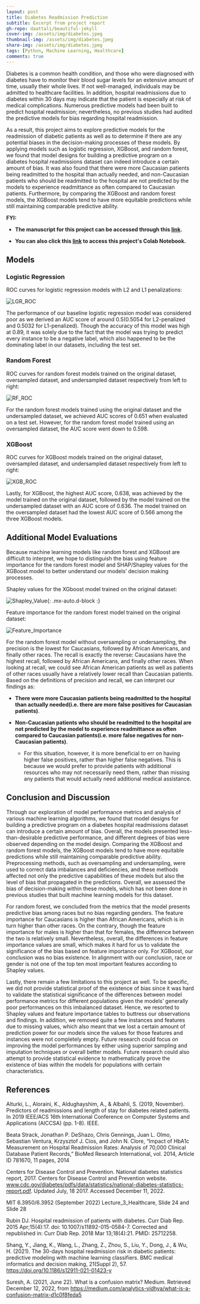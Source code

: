 ```yaml
---
layout: post
title: Diabetes Readmission Prediction
subtitle: Excerpt from project report
gh-repo: daattali/beautiful-jekyll
cover-img: /assets/img/diabetes.jpeg
thumbnail-img: /assets/img/diabetes.jpeg
share-img: /assets/img/diabetes.jpeg
tags: [Python, Machine Learning, Healthcare]
comments: true
---
```



Diabetes is a common health condition, and those who were diagnosed with diabetes have to monitor their blood sugar levels for an extensive amount of time, usually their whole lives. If not well-managed, individuals may be admitted to healthcare facilities. In addition, hospital readmissions due to diabetes within 30 days may indicate that the patient is especially at risk of medical complications. Numerous predictive models had been built to predict hospital readmission; nevertheless, no previous studies had audited the predictive models for bias regarding hospital readmission. 
    
As a result, this project aims to explore predictive models for the readmission of diabetic patients as well as to determine if there are any potential biases in the decision-making processes of these models. By applying models such as logistic regression, XGBoost, and random forest, we found that model designs for building a predictive program on a diabetes hospital readmissions dataset can indeed introduce a certain amount of bias. It was also found that there were more Caucasian patients being readmitted to the hospital than actually needed, and non-Caucasian patients who should be readmitted to the hospital are not predicted by the models to experience readmittance as often compared to Caucasian patients. Furthermore, by comparing the XGBoost and random forest models, the XGBoost models tend to have more equitable predictions while still maintaining comparable predictive ability.

**FYI:**

- **The manuscript for this project can be accessed through this [link](/assets/pdf/Diabetes_Readmission_Prediction.pdf).**

- **You can also click this [link](https://colab.research.google.com/drive/1eioghlOmz1_r8cVeEASUk_DKY2ar9dpd?usp=share_link) to access this project's Colab Notebook.**

## Models


### Logistic Regression

ROC curves for logistic regression models with L2 and L1 penalizations:

![LGR_ROC](/assets/img/Logistic_Regression_ROC_Curves.png)

The performance of our baseline logistic regression model was considered poor as we derived an AUC score of around 0.5(0.5054 for L2-penalized and 0.5032 for L1-penalized). Though the accuracy of this model was high at 0.89, it was solely due to the fact that the model was trying to predict every instance to be a negative label, which also happened to be the dominating label in our datasets, including the test set.

### Random Forest

ROC curves for random forest models trained on the original dataset, oversampled dataset, and undersampled dataset respectively from left to right:

![RF_ROC](/assets/img/Random_Forest_ROC_Curves.png)

For the random forest models trained using the original dataset and the undersampled dataset, we achieved AUC scores of 0.651 when evaluated on a test set. However, for the random forest model trained using an oversampled dataset, the AUC score went down to 0.598.

### XGBoost

ROC curves for XGBoost models trained on the original dataset, oversampled dataset, and undersampled dataset respectively from left to right:

![XGB_ROC](/assets/img/XGBoost_ROC_Curves.png)

Lastly, for XGBoost, the highest AUC score, 0.638, was achieved by the model trained on the original dataset, followed by the model trained on the undersampled dataset with an AUC score of 0.636. The model trained on the oversampled dataset had the lowest AUC score of 0.566 among the three XGBoost models.


## Additional Model Evaluations

Because machine learning models like random forest and XGBoost are difficult to interpret, we hope to distinguish the bias using feature importance for the random forest model and SHAP/Shapley values for the XGBoost model to better understand our models’ decision making processes.

Shapley values for the XGboost model trained on the original dataset:

![Shapley_Value](/assets/img/Shapley_Values.png){: .mx-auto.d-block :}

Feature importance for the random forest model trained on the original dataset:

![Feature_Importance](/assets/img/Feature_Importance.png)


For the random forest model without oversampling or undersampling, the precision is the lowest for Caucasians, followed by African Americans, and finally other races. The recall is exactly the reverse: Caucasians have the highest recall, followed by African Americans, and finally other races. When looking at recall, we could see African American patients as well as patients of other races usually have a relatively lower recall than Caucasian patients. Based on the definitions of precision and recall, we can interpret our findings as:

- **There were more Caucasian patients being readmitted to the hospital than actually needed(i.e. there are more false positives for Caucasian patients)**. 

- **Non-Caucasian patients who should be readmitted to the hospital are not predicted by the model to experience readmittance as often compared to Caucasian patients(i.e. more false negatives for non-Caucasian patients)**. 
    - For this situation, however, it is more beneficial to err on having higher false positives, rather than higher false negatives. This is because we would prefer to provide patients with additional resources who may not necessarily need them, rather than missing any patients that would actually need additional medical assistance.


## Conclusion and Discussion

Through our exploration of model performance metrics and analysis of various machine learning algorithms, we found that model designs for building a predictive program on a diabetes hospital readmissions dataset can introduce a certain amount of bias. Overall, the models presented less-than-desirable predictive performance, and different degrees of bias were observed depending on the model design. Comparing the XGBoost and random forest models, the XGBoost models tend to have more equitable predictions while still maintaining comparable predictive ability. Preprocessing methods, such as oversampling and undersampling, were used to correct data imbalances and deficiencies, and these methods affected not only the predictive capabilities of these models but also the level of bias that propagated in the predictions. Overall, we assessed the bias of decision-making within these models, which has not been done in previous studies that built machine learning models for this dataset. 

For random forest, we concluded from the metrics that the model presents predictive bias among races but no bias regarding genders. The feature importance for Caucasians is higher than African Americans, which is in turn higher than other races. On the contrary, though the feature importance for males is higher than that for females, the difference between the two is relatively small. Nevertheless, overall, the differences in feature importance values are small, which makes it hard for us to validate the significance of the bias based on feature importance only. For XGBoost, our conclusion was no bias existence. In alignment with our conclusion, race or gender is not one of the top ten most important features according to Shapley values.

Lastly, there remain a few limitations to this project as well. To be specific, we did not provide statistical proof of the existence of bias since it was hard to validate the statistical significance of the differences between model performance metrics for different populations given the models’ generally poor performances on this imbalanced dataset. Hence, we resorted to Shapley values and feature importance tables to buttress our observations and findings. In addition, we removed quite a few instances and features due to missing values, which also meant that we lost a certain amount of prediction power for our models since the values for those features and instances were not completely empty. Future research could focus on improving the model performances by either using superior sampling and imputation techniques or overall better models. Future research could also attempt to provide statistical evidence to mathematically prove the existence of bias within the models for populations with certain characteristics. 


## References

Alturki, L., Aloraini, K., Aldughayshim, A., & Albahli, S. (2019, November). Predictors of readmissions and length of stay for diabetes related patients. In 2019 IEEE/ACS 16th International Conference on Computer Systems and Applications (AICCSA) (pp. 1-8). IEEE.

Beata Strack, Jonathan P. DeShazo, Chris Gennings, Juan L. Olmo, Sebastian Ventura, Krzysztof J. Cios, and John N. Clore, “Impact of HbA1c Measurement on Hospital Readmission Rates: Analysis of 70,000 Clinical Database Patient Records,” BioMed Research International, vol. 2014, Article ID 781670, 11 pages, 2014

Centers for Disease Control and Prevention. National diabetes statistics report, 2017. Centers for Disease Control and Prevention website. www.cdc.gov/diabetes/pdfs/data/statistics/national-diabetes-statistics-report.pdf. Updated July, 18 2017. Accessed December 11, 2022.

MIT 6.3950/6.3952 (September 2022) Lecture_3_Healthcare, Slide 24 and Slide 28

Rubin DJ. Hospital readmission of patients with diabetes. Curr Diab Rep. 2015 Apr;15(4):17. doi: 10.1007/s11892-015-0584-7. Corrected and republished in: Curr Diab Rep. 2018 Mar 13;18(4):21. PMID: 25712258.

Shang, Y., Jiang, K., Wang, L., Zhang, Z., Zhou, S., Liu, Y., Dong, J., & Wu, H. (2021). The 30-days hospital readmission risk in diabetic patients: predictive modeling with machine learning classifiers. BMC medical informatics and decision making, 21(Suppl 2), 57. https://doi.org/10.1186/s12911-021-01423-y

Suresh, A. (2021, June 22). What is a confusion matrix? Medium. Retrieved December 12, 2022, from https://medium.com/analytics-vidhya/what-is-a-confusion-matrix-d1c0f8feda5 





